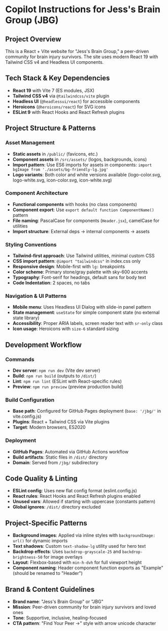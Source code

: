 # Copilot Instructions for Jess's Brain Group (JBG)

## Project Overview
This is a React + Vite website for "Jess's Brain Group," a peer-driven community for brain injury survivors. The site uses modern React 19 with Tailwind CSS v4 and Headless UI components.

## Tech Stack & Key Dependencies
- **React 19** with Vite 7 (ES modules, JSX)
- **Tailwind CSS v4** via `@tailwindcss/vite` plugin
- **Headless UI** (`@headlessui/react`) for accessible components
- **Heroicons** (`@heroicons/react`) for SVG icons
- **ESLint 9** with React Hooks and React Refresh plugins

## Project Structure & Patterns

### Asset Management
- **Static assets** in `/public/` (favicons, etc.)
- **Component assets** in `/src/assets/` (logos, backgrounds, icons)
- **Import pattern**: Use ES6 imports for assets in components: `import bgImage from './assets/bg-friendly-lg.jpg'`
- **Logo variants**: Both color and white versions available (logo-color.svg, logo-white.svg, icon-color.svg, icon-white.svg)

### Component Architecture
- **Functional components** with hooks (no class components)
- **Component export**: Use `export default function ComponentName()` pattern
- **File naming**: PascalCase for components (`Header.jsx`), camelCase for utilities
- **Import structure**: External deps → internal components → assets

### Styling Conventions
- **Tailwind-first approach**: Use Tailwind utilities, minimal custom CSS
- **CSS import pattern**: `@import "tailwindcss"` in index.css only
- **Responsive design**: Mobile-first with `lg:` breakpoints
- **Color scheme**: Primary stone/gray palette with sky-600 accents
- **Typography**: Font-serif for headings, default sans for body text
- **Code Indentation**: 2 spaces, no tabs

### Navigation & UI Patterns
- **Mobile menu**: Uses Headless UI Dialog with slide-in panel pattern
- **State management**: `useState` for simple component state (no external state library)
- **Accessibility**: Proper ARIA labels, screen reader text with `sr-only` class
- **Icon usage**: Heroicons with `size-6` standard sizing

## Development Workflow

### Commands
- **Dev server**: `npm run dev` (Vite dev server)
- **Build**: `npm run build` (outputs to `/dist/`)
- **Lint**: `npm run lint` (ESLint with React-specific rules)
- **Preview**: `npm run preview` (preview production build)

### Build Configuration
- **Base path**: Configured for GitHub Pages deployment (`base: '/jbg/'` in vite.config.js)
- **Plugins**: React + Tailwind CSS via Vite plugins
- **Target**: Modern browsers, ES2020

### Deployment
- **GitHub Pages**: Automated via GitHub Actions workflow
- **Build artifacts**: Static files in `/dist/` directory
- **Domain**: Served from `/jbg/` subdirectory

## Code Quality & Linting
- **ESLint config**: Uses new flat config format (eslint.config.js)
- **React rules**: React Hooks and React Refresh plugins enabled
- **Unused vars**: Allowed if starting with uppercase (constants pattern)
- **Global ignores**: `/dist/` directory excluded

## Project-Specific Patterns
- **Background images**: Applied via inline styles with `backgroundImage: url()` for dynamic imports
- **Text shadows**: Custom `text-shadow-lg` utility used for hero text
- **Backdrop effects**: Uses `backdrop-grayscale-25` and `backdrop-brightness-50` for image overlays
- **Layout**: Flexbox-based with `min-h-dvh` for full viewport height
- **Component naming**: Header component function exports as "Example" (should be renamed to "Header")

## Brand & Content Guidelines
- **Brand name**: "Jess's Brain Group" or "JBG"
- **Mission**: Peer-driven community for brain injury survivors and loved ones
- **Tone**: Supportive, inclusive, healing-focused
- **CTA pattern**: "Find Your Peer →" style with arrow unicode character
